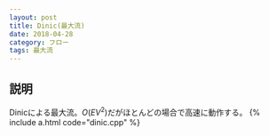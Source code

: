 ```yaml
---
layout: post
title: Dinic(最大流)
date: 2018-04-28
category: フロー
tags: 最大流
---
```


## 説明
Dinicによる最大流。$O(EV^2)$だがほとんどの場合で高速に動作する。
{% include a.html code="dinic.cpp" %}